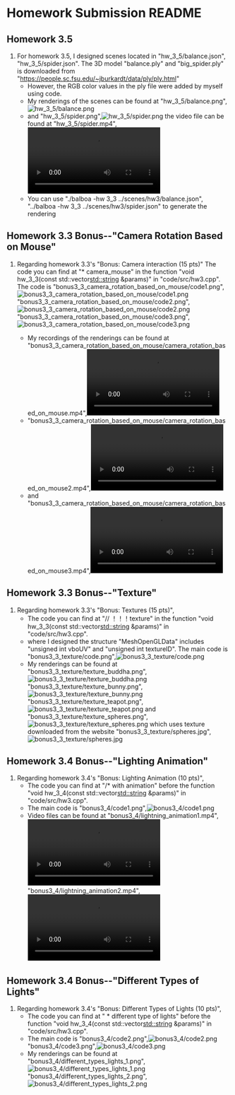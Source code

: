 # Homework Submission README

## Homework 3.5

1. For homework 3.5, I designed scenes located in "hw_3_5/balance.json", "hw_3_5/spider.json".
   The 3D model "balance.ply" and "big_spider.ply" is downloaded from "https://people.sc.fsu.edu/~jburkardt/data/ply/ply.html"
    - However, the RGB color values in the ply file were added by myself using code.
    - My renderings of the scenes can be found at "hw_3_5/balance.png",![hw_3_5/balance.png](hw_3_5/balance.png)
    - and "hw_3_5/spider.png",![hw_3_5/spider.png](hw_3_5/spider.png) the video file can be found at "hw_3_5/spider.mp4", ![hw_3_5/spider.mp4](hw_3_5/spider.mp4)
    - You can use "./balboa -hw 3_3 ../scenes/hw3/balance.json", "../balboa -hw 3_3 ../scenes/hw3/spider.json" to generate the rendering

## Homework 3.3 Bonus--"Camera Rotation Based on Mouse"

1. Regarding homework 3.3's "Bonus: Camera interaction (15 pts)"
   The code you can find at "* camera_mouse" in the function "void hw_3_3(const std::vector<std::string> &params)" in "code/src/hw3.cpp".
   The code is "bonus3_3_camera_rotation_based_on_mouse/code1.png",![bonus3_3_camera_rotation_based_on_mouse/code1.png](bonus3_3_camera_rotation_based_on_mouse/code1.png)"bonus3_3_camera_rotation_based_on_mouse/code2.png",![bonus3_3_camera_rotation_based_on_mouse/code2.png](bonus3_3_camera_rotation_based_on_mouse/code2.png)
   "bonus3_3_camera_rotation_based_on_mouse/code3.png",![bonus3_3_camera_rotation_based_on_mouse/code3.png](bonus3_3_camera_rotation_based_on_mouse/code3.png)
   
   - My recordings of the renderings can be found at "bonus3_3_camera_rotation_based_on_mouse/camera_rotation_based_on_mouse.mp4",![bonus3_3_camera_rotation_based_on_mouse/camera_rotation_based_on_mouse.mp4](bonus3_3_camera_rotation_based_on_mouse/camera_rotation_based_on_mouse.mp4)
   - "bonus3_3_camera_rotation_based_on_mouse/camera_rotation_based_on_mouse2.mp4",![bonus3_3_camera_rotation_based_on_mouse/camera_rotation_based_on_mouse2.mp4](bonus3_3_camera_rotation_based_on_mouse/camera_rotation_based_on_mouse2.mp4)
   - and "bonus3_3_camera_rotation_based_on_mouse/camera_rotation_based_on_mouse3.mp4",![bonus3_3_camera_rotation_based_on_mouse/camera_rotation_based_on_mouse3.mp4](bonus3_3_camera_rotation_based_on_mouse/camera_rotation_based_on_mouse3.mp4)


## Homework 3.3 Bonus--"Texture"

1. Regarding homework 3.3's "Bonus: Textures (15 pts)",
    - The code you can find at "//  ！！！texture" in the function "void hw_3_3(const std::vector<std::string> &params)" in "code/src/hw3.cpp".
    - where I designed the structure "MeshOpenGLData" includes "unsigned int vboUV" and "unsigned int textureID". The main code is "bonus3_3_texture/code.png",![bonus3_3_texture/code.png](bonus3_3_texture/code.png)
    - My renderings can be found at "bonus3_3_texture/texture_buddha.png",![bonus3_3_texture/texture_buddha.png](bonus3_3_texture/texture_buddha.png)
      "bonus3_3_texture/texture_bunny.png", ![bonus3_3_texture/texture_bunny.png](bonus3_3_texture/texture_bunny.png)
      "bonus3_3_texture/texture_teapot.png", ![bonus3_3_texture/texture_teapot.png](bonus3_3_texture/texture_teapot.png)
      and "bonus3_3_texture/texture_spheres.png", ![bonus3_3_texture/texture_spheres.png](bonus3_3_texture/texture_spheres.png) which uses texture downloaded from the
      website "bonus3_3_texture/spheres.jpg", ![bonus3_3_texture/spheres.jpg](bonus3_3_texture/spheres.jpg)


## Homework 3.4 Bonus--"Lighting Animation"

1. Regarding homework 3.4's "Bonus: Lighting Animation (10 pts)",
   - The code you can find at "/* with animation" before the function "void hw_3_4(const std::vector<std::string> &params)" in "code/src/hw3.cpp".
   - The main code is "bonus3_4/code1.png",![bonus3_4/code1.png](bonus3_4/code1.png)
   - Video files can be found at "bonus3_4/lightning_animation1.mp4",![bonus3_4/lightning_animation1.mp4](bonus3_4/lightning_animation1.mp4)
     "bonus3_4/lightning_animation2.mp4", ![bonus3_4/lightning_animation2.mp4](bonus3_4/lightning_animation2.mp4)


## Homework 3.4 Bonus--"Different Types of Lights"

1. Regarding homework 3.4's "Bonus: Different Types of Lights (10 pts)",
   - The code you can find at " * different type of lights" before the function "void hw_3_4(const std::vector<std::string> &params)" in "code/src/hw3.cpp".
   - The main code is "bonus3_4/code2.png",![bonus3_4/code2.png](bonus3_4/code2.png) "bonus3_4/code3.png",![bonus3_4/code3.png](bonus3_4/code3.png) 
   - My renderings can be found at "bonus3_4/different_types_lights_1.png",![bonus3_4/different_types_lights_1.png](bonus3_4/different_types_lights_1.png)
     "bonus3_4/different_types_lights_2.png", ![bonus3_4/different_types_lights_2.png](bonus3_4/different_types_lights_2.png)
